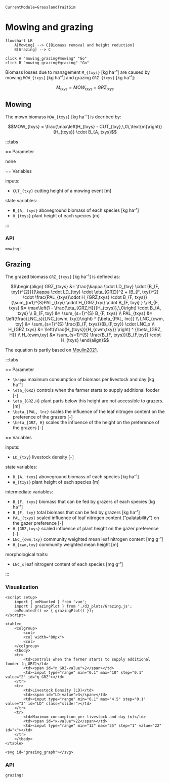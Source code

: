 ```@meta
CurrentModule=GrasslandTraitSim
```

# Mowing and grazing

```mermaid
flowchart LR
    A[Mowing] --> C[Biomass removal and height reduction]
    B[Grazing] --> C 

click A "mowing_grazing#mowing" "Go"
click B "mowing_grazing#grazing" "Go"
```

Biomass losses due to management ``M_{txys}`` [kg ha⁻¹] are caused by mowing ``MOW_{txys}`` [kg ha⁻¹] and grazing ``GRZ_{txys}`` [kg ha⁻¹]:
```math
M_{txys} = MOW_{txys} + GRZ_{txys}
```

## Mowing

The mown biomass ``MOW_{txys}`` [kg ha⁻¹] is decribed by:
```math
MOW_{txys} =  \frac{\max\left(H_{txys} - CUT_{txy},\,0\,\text{m}\right)}{H_{txys}} \cdot B_{A, txys}
```

:::tabs

== Parameter

none

== Variables

inputs:
- ``CUT_{txy}`` cutting height of a mowing event [m]

state variables:
- ``B_{A, txys}`` aboveground biomass of each species [kg ha⁻¹]
- ``H_{txys}`` plant height of each species [m]

:::

### API
```@docs
mowing!
```

## Grazing

The grazed biomass ``GRZ_{txys}`` [kg ha⁻¹] is defined as:
```math
\begin{align}
GRZ_{txys} &=
    \frac{\kappa \cdot LD_{txy} \cdot (B_{F, txy})^{2}}{(\kappa \cdot LD_{txy} \cdot \eta_{GRZ})^2 + (B_{F, txy})^2} \cdot
    \frac{PAL_{txys}\cdot H_{GRZ,txys} \cdot B_{F, txys}}{\sum_{i=1}^{S}PAL_{txyi} \cdot H_{GRZ,txyi} \cdot B_{F, txyi}  } \\
B_{F, txys} &= \max\left(1 - \frac{\eta_{GRZ,H}}{H_{txys}},\,0\right) \cdot B_{A, txys} \\
B_{F, txy} &= \sum_{s=1}^{S} B_{F, txys} \\
PAL_{txys} &= \left(\frac{LNC_s}{LNC_{cwm, txy}}\right) ^ {\beta_{PAL, lnc}} \\
LNC_{cwm, txy} &= \sum_{s=1}^{S} \frac{B_{F, txys}}{B_{F,txy}} \cdot LNC_s \\
H_{GRZ,txys} &= \left(\frac{H_{txys}}{H_{cwm,txy}} \right) ^ {\beta_{GRZ, H}} \\
H_{cwm,txy} &= \sum_{s=1}^{S} \frac{B_{F, txys}}{B_{F,txy}} \cdot H_{txys}
\end{align}
```

The equation is partly based on [Moulin2021](@cite).

:::tabs

== Parameter

- ``\kappa`` maximum consumption of biomass per livestock and day [kg ha⁻¹]
- ``\eta_{GRZ}`` controls when the farmer starts to supply additional fooder [-]
- ``\eta_{GRZ,H}`` plant parts below this height are not accessible to grazers. [m] 
- ``\beta_{PAL, lnc}`` scales the influence of the leaf nitrogen content on the preference of the grazers [-]
- ``\beta_{GRZ, H}`` scales the influence of the height on the preference of the grazers [-]

== Variables

inputs:
- ``LD_{txy}`` livestock density [-]

state variables:
- ``B_{A, txys}`` aboveground biomass of each species [kg ha⁻¹]
- ``H_{txys}`` plant height of each species [m]

intermediate variables:
- ``B_{F, txys}`` biomass that can be fed by grazers of each species [kg ha⁻¹]
- ``B_{F, txy}`` total biomass that can be fed by grazers [kg ha⁻¹]
- ``PAL_{txys}`` scaled influence of leaf nitrogen content ("palatability") on the gazer preference [-]
- ``H_{GRZ,txys}`` scaled influence of plant height on the gazer preference [-]
- ``LNC_{cwm,txy}`` community weighted mean leaf nitrogen content [mg g⁻¹]
- ``H_{cwm,txy}`` community weighted mean height [m]


morphological traits:
- ``LNC_s`` leaf nitrogent content of each species [mg g⁻¹]

:::


### Visualization
```@raw html
<script setup>
    import { onMounted } from 'vue';
    import { grazingPlot } from './d3_plots/Grazing.js';
    onMounted(() => { grazingPlot() });
</script>

<table>
    <colgroup>
        <col>
        <col width="80px">
        <col>
    </colgroup>
    <tbody>
    <tr>
        <td>controls when the farmer starts to supply additional fooder (η_GRZ)</td>
        <td><span id="η_GRZ-value">2</span></td>
        <td><input type="range" min="0.1" max="10" step="0.1" value="2" id="η_GRZ"></td>
    </tr>
    <tr>
        <td>Livestock Density (LD)</td>
        <td><span id="LD-value">3</span></td>
        <td><input type="range" min="0.1" max="4.5" step="0.1" value="3" id="LD" class="slider"></td>
    </tr>
    <tr>
        <td>Maximum consumption per livestock and day (κ)</td>
        <td><span id="κ-value">22</span></td>
        <td><input type="range" min="12" max="25" step="1" value="22" id="κ"></td>
    </tr>
    </tbody>
</table>

<svg id="grazing_graph"></svg> 
```

### API
```@docs
grazing!
```